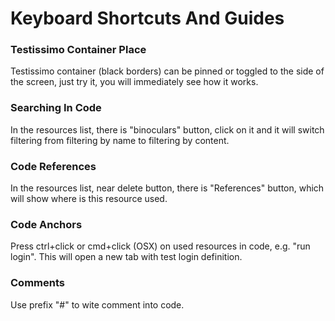# Keyboard Shortcuts And Guides

### Testissimo Container Place
Testissimo container (black borders) can be pinned or toggled to the side of the screen, just try it, you will immediately see how it works.

### Searching In Code
In the resources list, there is "binoculars" button, click on it and it will switch filtering from filtering by name to filtering by content.

### Code References
In the resources list, near delete button, there is "References" button, which will show where is this resource used.

### Code Anchors
Press ctrl+click or cmd+click (OSX) on used resources in code, e.g. "run login". This will open a new tab with test login definition.

### Comments
Use prefix "#" to wite comment into code.
